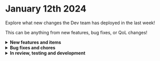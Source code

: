 # January 12th 2024

Explore what new changes the Dev team has deployed in the last week!

This can be anything from new features, bug fixes, or QoL changes!

<details>

<summary><strong>New features and items</strong></summary>

* SentinelOne integration refactor
* New actions for ConnectWise Automate for various endpoints, including: Computers, Contacts, Extrafields, Groups, NetworkDevices, RemoteAgent, Searches, and System
* Added high level components to App Platform
 
</details>

<details>

<summary><strong>Bug fixes and chores</strong></summary>

* Added Microsoft Graph permission for Teamwork Tags
* Fix intermittent page crashes on App Platform page list screen
* Fixed a bug in App Platform where it wasn't possible to make an image a link
* Fixed a bug in the Users list where duplicates were being shown due to case sensitivity
* Removed the "home" and "login" check boxes from pages in App Platform in favor of them being default pages
* Refactored the html container for App Platform to use an iframe and allow for javascript to be run
* Fixed a bug with Immybot configuration that was throwing a 500 error during configuration
* Fixed a documentation link for Immybot
* Fixed a bug with the Exports action in IT Glue
* Added Remove-DistributionGroup cmdlet to Microsoft Exchange integration

</details>

<details>

<summary><strong>In review, testing and development</strong></summary>

* Fix a bug with refreshing OAuth2 tokens for custom integration
* Workflow normalization v1
* Support for custom error pages in App Platform, like 404
* Refactor Microsoft integration configuration setup to improve UX and offer a better permission system
* Improved Time Saved functionality with Task level Time Saved and persistence beyond workflow execution retention. (Pull request open for the backend)
* Bug fixes for App Platform

</details>
